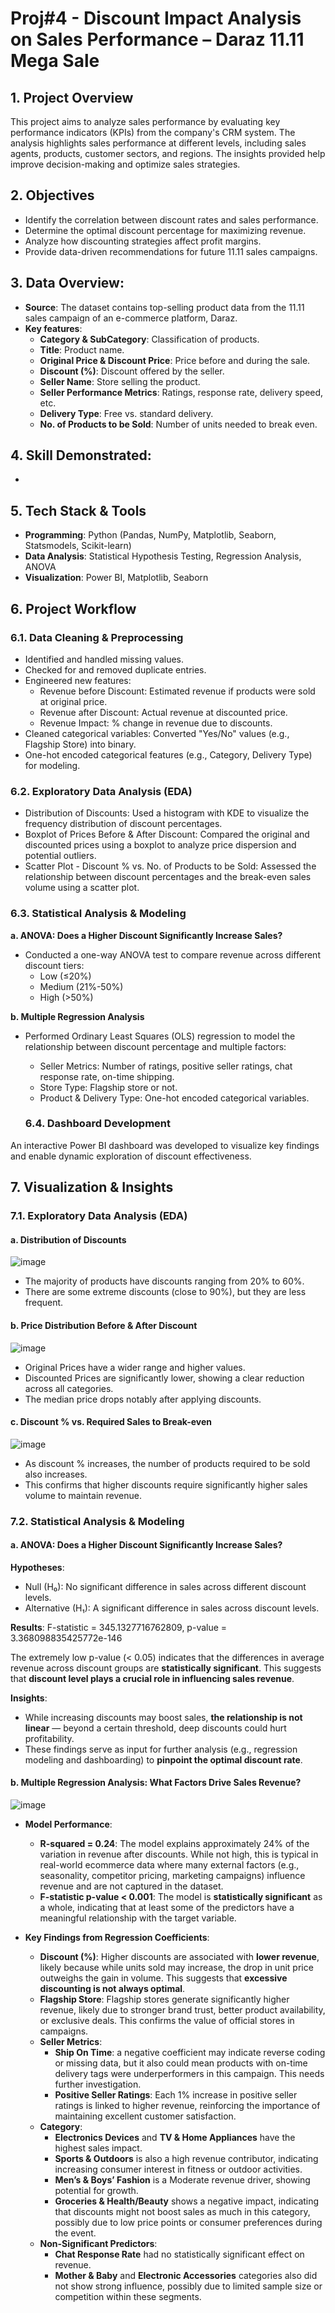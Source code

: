 # Proj#4 - Discount Impact Analysis on Sales Performance – Daraz 11.11 Mega Sale
## 1.	Project Overview
This project aims to analyze sales performance by evaluating key performance indicators (KPIs) from the company's CRM system. The analysis highlights sales performance at different levels, including sales agents, products, customer sectors, and regions. The insights provided help improve decision-making and optimize sales strategies.

## 2.	Objectives
- Identify the correlation between discount rates and sales performance.
- Determine the optimal discount percentage for maximizing revenue.
- Analyze how discounting strategies affect profit margins.
- Provide data-driven recommendations for future 11.11 sales campaigns.

## 3.	Data Overview:
- **Source**: The dataset contains top-selling product data from the 11.11 sales campaign of an e-commerce platform, Daraz.
- **Key features**:
  + **Category & SubCategory**: Classification of products.
  + **Title**: Product name.
  + **Original Price & Discount Price**: Price before and during the sale.
  + **Discount (%)**: Discount offered by the seller.
  + **Seller Name**: Store selling the product.
  + **Seller Performance Metrics**: Ratings, response rate, delivery speed, etc.
  + **Delivery Type**: Free vs. standard delivery.
  + **No. of Products to be Sold**: Number of units needed to break even.

## 4.	Skill Demonstrated:
- 

## 5.	Tech Stack & Tools
- **Programming**: Python (Pandas, NumPy, Matplotlib, Seaborn, Statsmodels, Scikit-learn)  
- **Data Analysis**: Statistical Hypothesis Testing, Regression Analysis, ANOVA  
- **Visualization**: Power BI, Matplotlib, Seaborn 

## 6.	Project Workflow
### 6.1. Data Cleaning & Preprocessing
- Identified and handled missing values.
- Checked for and removed duplicate entries.
- Engineered new features:
  + Revenue before Discount: Estimated revenue if products were sold at original price.
  + Revenue after Discount: Actual revenue at discounted price.
  + Revenue Impact: % change in revenue due to discounts.
- Cleaned categorical variables: Converted "Yes/No" values (e.g., Flagship Store) into binary.
- One-hot encoded categorical features (e.g., Category, Delivery Type) for modeling.

### 6.2. Exploratory Data Analysis (EDA)
- Distribution of Discounts: Used a histogram with KDE to visualize the frequency distribution of discount percentages.
- Boxplot of Prices Before & After Discount: Compared the original and discounted prices using a boxplot to analyze price dispersion and potential outliers.
- Scatter Plot - Discount % vs. No. of Products to be Sold: Assessed the relationship between discount percentages and the break-even sales volume using a scatter plot.

### 6.3. Statistical Analysis & Modeling
**a. ANOVA: Does a Higher Discount Significantly Increase Sales?**
- Conducted a one-way ANOVA test to compare revenue across different discount tiers:
  + Low (≤20%)
  + Medium (21%-50%)
  + High (>50%)

**b. Multiple Regression Analysis**
- Performed Ordinary Least Squares (OLS) regression to model the relationship between discount percentage and multiple factors:
  + Seller Metrics: Number of ratings, positive seller ratings, chat response rate, on-time shipping.
  + Store Type: Flagship store or not.
  + Product & Delivery Type: One-hot encoded categorical variables.
 
  ### 6.4. Dashboard Development
An interactive Power BI dashboard was developed to visualize key findings and enable dynamic exploration of discount effectiveness.

## 7. Visualization & Insights
### 7.1. Exploratory Data Analysis (EDA)
#### a. Distribution of Discounts

![image](https://github.com/user-attachments/assets/928f1ec4-bc61-41d9-a1f6-30fc10ea5862)
- The majority of products have discounts ranging from 20% to 60%.
- There are some extreme discounts (close to 90%), but they are less frequent.

#### b. Price Distribution Before & After Discount

![image](https://github.com/user-attachments/assets/5a49f5b9-f183-42ec-9c95-559b9c3f75bf)
- Original Prices have a wider range and higher values.
- Discounted Prices are significantly lower, showing a clear reduction across all categories.
- The median price drops notably after applying discounts.

#### c. Discount % vs. Required Sales to Break-even

![image](https://github.com/user-attachments/assets/a012e129-2385-461e-8ca5-ea82d752897a)
- As discount % increases, the number of products required to be sold also increases.
- This confirms that higher discounts require significantly higher sales volume to maintain revenue.

### 7.2. Statistical Analysis & Modeling
#### a. ANOVA: Does a Higher Discount Significantly Increase Sales?
**Hypotheses**:
- Null (H₀): No significant difference in sales across different discount levels.
- Alternative (H₁): A significant difference in sales across discount levels.

**Results**: F-statistic = 345.1327716762809, p-value = 3.368098835425772e-146

The extremely low p-value (< 0.05) indicates that the differences in average revenue across discount groups are **statistically significant**. This suggests that **discount level plays a crucial role in influencing sales revenue**.

**Insights**:
- While increasing discounts may boost sales, **the relationship is not linear** — beyond a certain threshold, deep discounts could hurt profitability.
- These findings serve as input for further analysis (e.g., regression modeling and dashboarding) to **pinpoint the optimal discount rate**.


#### b. Multiple Regression Analysis: What Factors Drive Sales Revenue?

![image](https://github.com/user-attachments/assets/d6c4de09-2fce-413d-85db-645b70124605)
- **Model Performance**:
    + **R-squared = 0.24**: The model explains approximately 24% of the variation in revenue after discounts. While not high, this is typical in real-world ecommerce data where many external factors (e.g., seasonality, competitor pricing, marketing campaigns) influence revenue and are not captured in the dataset.
    + **F-statistic p-value < 0.001**: The model is **statistically significant** as a whole, indicating that at least some of the predictors have a meaningful relationship with the target variable.

- **Key Findings from Regression Coefficients**:
    + **Discount (%)**: Higher discounts are associated with **lower revenue**, likely because while units sold may increase, the drop in unit price outweighs the gain in volume. This suggests that **excessive discounting is not always optimal**.
    + **Flagship Store**: Flagship stores generate significantly higher revenue, likely due to stronger brand trust, better product availability, or exclusive deals. This confirms the value of official stores in campaigns.
    + **Seller Metrics**:
        + **Ship On Time**: a negative coefficient may indicate reverse coding or missing data, but it also could mean products with on-time delivery tags were underperformers in this campaign. This needs further investigation.
        + **Positive Seller Ratings**: Each 1% increase in positive seller ratings is linked to higher revenue, reinforcing the importance of maintaining excellent customer satisfaction.
    + **Category**:
        + **Electronics Devices** and **TV & Home Appliances**	have the highest sales impact.
        + **Sports & Outdoors** is also a high revenue contributor, indicating increasing consumer interest in fitness or outdoor activities.
        + **Men’s & Boys’ Fashion** is a Moderate revenue driver, showing potential for growth.
        + **Groceries & Health/Beauty**	shows a negative impact, indicating that discounts might not boost sales as much in this category, possibly due to low price points or consumer preferences during the event.

  - **Non-Significant Predictors**:
    + **Chat Response Rate** had no statistically significant effect on revenue.
    + **Mother & Baby** and **Electronic Accessories** categories also did not show strong influence, possibly due to limited sample size or competition within these segments.
